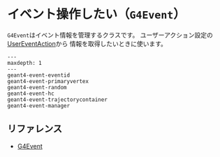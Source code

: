 # イベント操作したい（``G4Event``）

``G4Event``はイベント情報を管理するクラスです。
ユーザーアクション設定の
[UserEventAction](./geant4-user-eventaction.md)から
情報を取得したいときに使います。

```{toctree}
---
maxdepth: 1
---
geant4-event-eventid
geant4-event-primaryvertex
geant4-event-random
geant4-event-hc
geant4-event-trajectorycontainer
geant4-event-manager
```

## リファレンス

- [G4Event](https://geant4.kek.jp/Reference/11.2.0/classG4Event.html)
